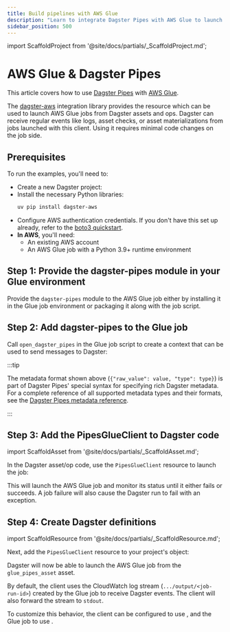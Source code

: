 ```yaml
---
title: Build pipelines with AWS Glue
description: "Learn to integrate Dagster Pipes with AWS Glue to launch external code from Dagster assets."
sidebar_position: 500
---
```


import ScaffoldProject from '@site/docs/partials/\_ScaffoldProject.md';

# AWS Glue & Dagster Pipes

This article covers how to use [Dagster Pipes](/guides/build/external-pipelines/) with [AWS Glue](https://aws.amazon.com/glue/).

The [dagster-aws](/api/libraries/dagster-aws) integration library provides the <PyObject section="libraries" object="pipes.PipesGlueClient" module="dagster_aws" /> resource which can be used to launch AWS Glue jobs from Dagster assets and ops. Dagster can receive regular events like logs, asset checks, or asset materializations from jobs launched with this client. Using it requires minimal code changes on the job side.

## Prerequisites

To run the examples, you'll need to:

- Create a new Dagster project:
  <ScaffoldProject />
- Install the necessary Python libraries:
  ```bash
  uv pip install dagster-aws
  ```
- Configure AWS authentication credentials. If you don't have this set up already, refer to the [boto3 quickstart](https://boto3.amazonaws.com/v1/documentation/api/latest/guide/quickstart.html).
- **In AWS**, you'll need:
    - An existing AWS account
    - An AWS Glue job with a Python 3.9+ runtime environment

## Step 1: Provide the dagster-pipes module in your Glue environment

Provide the `dagster-pipes` module to the AWS Glue job either by installing it in the Glue job environment or packaging it along with the job script.

## Step 2: Add dagster-pipes to the Glue job

Call `open_dagster_pipes` in the Glue job script to create a context that can be used to send messages to Dagster:

<CodeExample path="docs_snippets/docs_snippets/guides/dagster/dagster_pipes/glue/glue_script.py" />

:::tip

The metadata format shown above (`{"raw_value": value, "type": type}`) is part of Dagster Pipes' special syntax for specifying rich Dagster metadata. For a complete reference of all supported metadata types and their formats, see the [Dagster Pipes metadata reference](/guides/build/external-pipelines/using-dagster-pipes/reference#passing-rich-metadata-to-dagster).

:::

## Step 3: Add the PipesGlueClient to Dagster code

import ScaffoldAsset from '@site/docs/partials/\_ScaffoldAsset.md';

<ScaffoldAsset />

In the Dagster asset/op code, use the `PipesGlueClient` resource to launch the job:

<CodeExample path="docs_snippets/docs_snippets/guides/dagster/dagster_pipes/glue/dagster_code.py" title="src/<project_name>/defs/assets.py" />

This will launch the AWS Glue job and monitor its status until it either fails or succeeds. A job failure will also cause the Dagster run to fail with an exception.

## Step 4: Create Dagster definitions

import ScaffoldResource from '@site/docs/partials/\_ScaffoldResource.md';

<ScaffoldResource />

Next, add the `PipesGlueClient` resource to your project's <PyObject section="definitions" module="dagster" object="Definitions" /> object:

<CodeExample path="docs_snippets/docs_snippets/guides/dagster/dagster_pipes/glue/resources.py" title="src/<project_name>/defs/resources.py" />

Dagster will now be able to launch the AWS Glue job from the `glue_pipes_asset` asset.

By default, the client uses the CloudWatch log stream (`.../output/<job-run-id>`) created by the Glue job to receive Dagster events. The client will also forward the stream to `stdout`.

To customize this behavior, the client can be configured to use <PyObject section="libraries" object="pipes.PipesS3MessageReader" module="dagster_aws" />, and the Glue job to use <PyObject section="libraries" object="PipesS3MessageWriter" module="dagster_pipes" /> .
